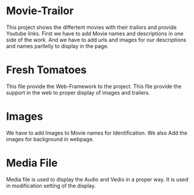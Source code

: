 # Movie-Trailor
This project shows the differtent movies with their trailors and provide Youtube links.
First we have to add Movie names and descriptions in one side of the work.
And we have to add urls and images for our descriptions and names parllelly to display in the page. 
# Fresh Tomatoes
This file provide the Web-Framework to the project.
This file provide the support in the web to proper display of images and trailers.
# Images
We have to add Images to Movie names for Identification.
We also Add the images for background in webpage.
# Media File
Media file is used to display the Audio and Vedio in a proper way.
It is used in modification setting of the display.

